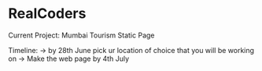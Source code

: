 # RealCoders
Current Project: Mumbai Tourism Static Page

Timeline:
-> by 28th June pick ur location of choice that you will be working on
-> Make the web page by 4th July

